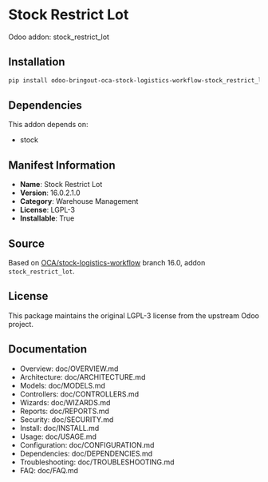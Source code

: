 # Stock Restrict Lot

Odoo addon: stock_restrict_lot

## Installation

```bash
pip install odoo-bringout-oca-stock-logistics-workflow-stock_restrict_lot
```

## Dependencies

This addon depends on:
- stock

## Manifest Information

- **Name**: Stock Restrict Lot
- **Version**: 16.0.2.1.0
- **Category**: Warehouse Management
- **License**: LGPL-3
- **Installable**: True

## Source

Based on [OCA/stock-logistics-workflow](https://github.com/OCA/stock-logistics-workflow) branch 16.0, addon `stock_restrict_lot`.

## License

This package maintains the original LGPL-3 license from the upstream Odoo project.

## Documentation

- Overview: doc/OVERVIEW.md
- Architecture: doc/ARCHITECTURE.md
- Models: doc/MODELS.md
- Controllers: doc/CONTROLLERS.md
- Wizards: doc/WIZARDS.md
- Reports: doc/REPORTS.md
- Security: doc/SECURITY.md
- Install: doc/INSTALL.md
- Usage: doc/USAGE.md
- Configuration: doc/CONFIGURATION.md
- Dependencies: doc/DEPENDENCIES.md
- Troubleshooting: doc/TROUBLESHOOTING.md
- FAQ: doc/FAQ.md
